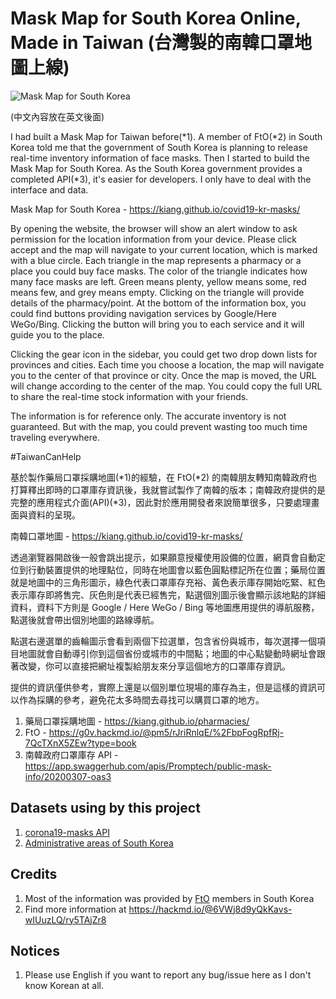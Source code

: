 # Mask Map for South Korea Online, Made in Taiwan (台灣製的南韓口罩地圖上線)

![Mask Map for South Korea](https://kiang.github.io/covid19-kr-masks/og_image.png)

(中文內容放在英文後面)

I had built a Mask Map for Taiwan before(*1). A member of FtO(*2) in South Korea told me that the government of South Korea is planning to release real-time inventory information of face masks. Then I started to build the Mask Map for South Korea. As the South Korea government provides a completed API(*3), it's easier for developers. I only have to deal with the interface and data.

Mask Map for South Korea - https://kiang.github.io/covid19-kr-masks/

By opening the website, the browser will show an alert window to ask permission for the location information from your device. Please click accept and the map will navigate to your current location, which is marked with a blue circle. Each triangle in the map represents a pharmacy or a place you could buy face masks. The color of the triangle indicates how many face masks are left. Green means plenty, yellow means some, red means few, and grey means empty. Clicking on the triangle will provide details of the pharmacy/point. At the bottom of the information box, you could find buttons providing navigation services by Google/Here WeGo/Bing. Clicking the button will bring you to each service and it will guide you to the place.

Clicking the gear icon in the sidebar, you could get two drop down lists for provinces and cities. Each time you choose a location, the map will navigate you to the center of that province or city. Once the map is moved, the URL will change according to the center of the map. You could copy the full URL to share the real-time stock information with your friends.

The information is for reference only. The accurate inventory is not guaranteed. But with the map, you could prevent wasting too much time traveling everywhere.

#TaiwanCanHelp

基於製作藥局口罩採購地圖(*1)的經驗，在 FtO(*2) 的南韓朋友轉知南韓政府也打算釋出即時的口罩庫存資訊後，我就嘗試製作了南韓的版本；南韓政府提供的是完整的應用程式介面(API)(*3)，因此對於應用開發者來說簡單很多，只要處理畫面與資料的呈現。

南韓口罩地圖 - https://kiang.github.io/covid19-kr-masks/

透過瀏覽器開啟後一般會跳出提示，如果願意授權使用設備的位置，網頁會自動定位到行動裝置提供的地理點位，同時在地圖會以藍色圓點標記所在位置；藥局位置就是地圖中的三角形圖示，綠色代表口罩庫存充裕、黃色表示庫存開始吃緊、紅色表示庫存即將售完、灰色則是代表已經售完，點選個別圖示後會顯示該地點的詳細資料，資料下方則是 Google / Here WeGo / Bing 等地圖應用提供的導航服務，點選後就會帶出個別地圖的路線導航。

點選右邊選單的齒輪圖示會看到兩個下拉選單，包含省份與城市，每次選擇一個項目地圖就會自動導引你到這個省份或城市的中間點；地圖的中心點變動時網址會跟著改變，你可以直接把網址複製給朋友來分享這個地方的口罩庫存資訊。

提供的資訊僅供參考，實際上還是以個別單位現場的庫存為主，但是這樣的資訊可以作為採購的參考，避免花太多時間去尋找可以購買口罩的地方。

1. 藥局口罩採購地圖 - https://kiang.github.io/pharmacies/
2. FtO - https://g0v.hackmd.io/@pm5/rJriRnlqE/%2FbpFogRpfRj-7QcTXnX5ZEw?type=book
3. 南韓政府口罩庫存 API - https://app.swaggerhub.com/apis/Promptech/public-mask-info/20200307-oas3

## Datasets using by this project

1. [corona19-masks API](https://app.swaggerhub.com/apis/Promptech/public-mask-info/20200307)
2. [Administrative areas of South Korea](https://github.com/southkorea/southkorea-maps)

## Credits

1. Most of the information was provided by [FtO](https://g0v.hackmd.io/@pm5/rJriRnlqE/%2FbpFogRpfRj-7QcTXnX5ZEw?type=book) members in South Korea
2. Find more information at https://hackmd.io/@6VWj8d9yQkKavs-wIUuzLQ/ry5TAjZr8

## Notices

1. Please use English if you want to report any bug/issue here as I don't know Korean at all.
